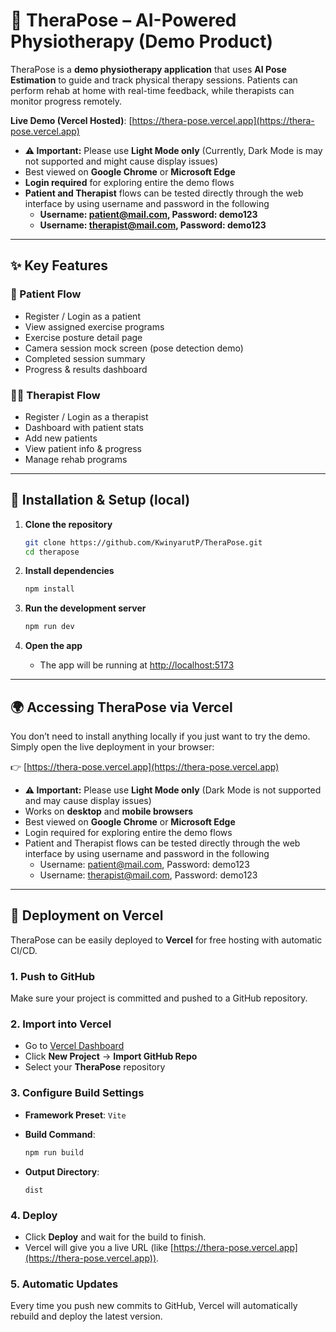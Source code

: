 # 🧘 TheraPose – AI-Powered Physiotherapy (Demo Product)

TheraPose is a **demo physiotherapy application** that uses **AI Pose Estimation** to guide and track physical therapy sessions. Patients can perform rehab at home with real-time feedback, while therapists can monitor progress remotely.

**Live Demo (Vercel Hosted)**: [https://thera-pose.vercel.app](https://thera-pose.vercel.app) 
- **⚠️ Important:** Please use **Light Mode only** (Currently, Dark Mode is may not supported and might cause display issues)
- Best viewed on **Google Chrome** or **Microsoft Edge**
- **Login required** for exploring entire the demo flows  
- **Patient and Therapist** flows can be tested directly through the web interface by using username and password in the following 
   * **Username: patient@mail.com, Password: demo123**
   * **Username: therapist@mail.com, Password: demo123**
     
---

## ✨ Key Features

### 👤 Patient Flow

* Register / Login as a patient
* View assigned exercise programs
* Exercise posture detail page
* Camera session mock screen (pose detection demo)
* Completed session summary
* Progress & results dashboard

### 👩‍⚕️ Therapist Flow

* Register / Login as a therapist
* Dashboard with patient stats
* Add new patients
* View patient info & progress
* Manage rehab programs

---

## 🔧 Installation & Setup (local)

1. **Clone the repository**

   ```bash
   git clone https://github.com/KwinyarutP/TheraPose.git
   cd therapose
   ```

2. **Install dependencies**

   ```bash
   npm install
   ```

3. **Run the development server**

   ```bash
   npm run dev
   ```

4. **Open the app**

   * The app will be running at [http://localhost:5173](http://localhost:5173)

---

## 🌍 Accessing TheraPose via Vercel

You don’t need to install anything locally if you just want to try the demo.  
Simply open the live deployment in your browser:

👉 [https://thera-pose.vercel.app](https://thera-pose.vercel.app)

- **⚠️ Important:** Please use **Light Mode only** (Dark Mode is not supported and may cause display issues)  
- Works on **desktop** and **mobile browsers**  
- Best viewed on **Google Chrome** or **Microsoft Edge**
- Login required for exploring entire the demo flows  
- Patient and Therapist flows can be tested directly through the web interface by using username and password in the following 
   - Username: patient@mail.com, Password: demo123
   - Username: therapist@mail.com, Password: demo123
  
---
   
   ## 🚀 Deployment on Vercel
   
   TheraPose can be easily deployed to **Vercel** for free hosting with automatic CI/CD.
   
   ### 1. **Push to GitHub**
   
   Make sure your project is committed and pushed to a GitHub repository.
   
   ### 2. **Import into Vercel**
   
   * Go to [Vercel Dashboard](https://vercel.com/)
   * Click **New Project** → **Import GitHub Repo**
   * Select your **TheraPose** repository
   
   ### 3. **Configure Build Settings**
   
   * **Framework Preset**: `Vite`
   * **Build Command**:
   
     ```bash
     npm run build
     ```
   * **Output Directory**:
   
     ```
     dist
     ```
   
   ### 4. **Deploy**
   
   * Click **Deploy** and wait for the build to finish.
   * Vercel will give you a live URL (like [https://thera-pose.vercel.app](https://thera-pose.vercel.app)).
   
   ### 5. **Automatic Updates**
   
   Every time you push new commits to GitHub, Vercel will automatically rebuild and deploy the latest version.
